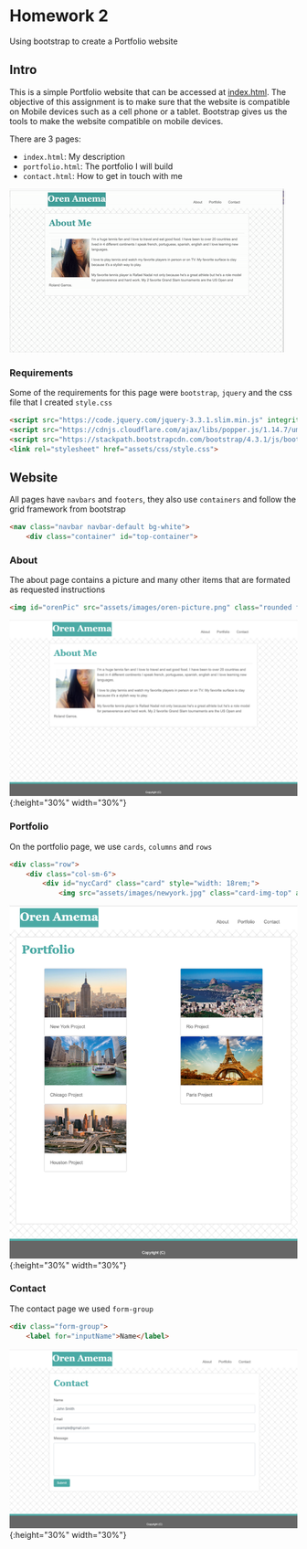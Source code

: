 # Homework 2
Using bootstrap to create a Portfolio website 

## Intro

This is a simple Portfolio website that can be accessed at [index.html](index.htlm).
The objective of this assignment is to make sure that the website is compatible on Mobile devices such as a cell phone or a tablet. Bootstrap gives us the tools to make the website compatible on mobile devices. 

There are 3 pages:
* `index.html`: My description
* `portfolio.html`: The portfolio I will build
* `contact.html`: How to get in touch with me

![alt text](https://github.com/orenamema/Mysecondhomework/raw/master/assets/images/demoGIf.gif)

### Requirements
Some of the requirements for this page were `bootstrap`, `jquery` and the css file that I created `style.css`

```html
<script src="https://code.jquery.com/jquery-3.3.1.slim.min.js" integrity="sha384-q8i/X+965DzO0rT7abK41JStQIAqVgRVzpbzo5smXKp4YfRvH+8abtTE1Pi6jizo" crossorigin="anonymous"></script>
<script src="https://cdnjs.cloudflare.com/ajax/libs/popper.js/1.14.7/umd/popper.min.js" integrity="sha384-UO2eT0CpHqdSJQ6hJty5KVphtPhzWj9WO1clHTMGa3JDZwrnQq4sF86dIHNDz0W1" crossorigin="anonymous"></script>
<script src="https://stackpath.bootstrapcdn.com/bootstrap/4.3.1/js/bootstrap.min.js" integrity="sha384-JjSmVgyd0p3pXB1rRibZUAYoIIy6OrQ6VrjIEaFf/nJGzIxFDsf4x0xIM+B07jRM" crossorigin="anonymous"></script>
<link rel="stylesheet" href="assets/css/style.css"> 
```

## Website

All pages have `navbars` and `footers`, they also use `containers` and follow the grid framework from bootstrap
```html
<nav class="navbar navbar-default bg-white">
    <div class="container" id="top-container">
```

### About 

The about page contains a picture and many other items that are formated as requested instructions
```html
<img id="orenPic" src="assets/images/oren-picture.png" class="rounded float-left" alt="orenPic">
```
![alt text](https://github.com/orenamema/Mysecondhomework/raw/master/assets/images/about.png){:height="30%" width="30%"}

### Portfolio 
On the portfolio page, we use `cards`, `columns` and `rows`
```html
<div class="row">
    <div class="col-sm-6">
        <div id="nycCard" class="card" style="width: 18rem;">
            <img src="assets/images/newyork.jpg" class="card-img-top" alt="...">
```
![alt text](https://github.com/orenamema/Mysecondhomework/raw/master/assets/images/portfolio.png){:height="30%" width="30%"}

### Contact
The contact page we used `form-group`
```html
<div class="form-group">
    <label for="inputName">Name</label>
```
![alt text](https://github.com/orenamema/Mysecondhomework/raw/master/assets/images/contact.png){:height="30%" width="30%"}
